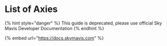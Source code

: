 # List of Axies

{% hint style="danger" %}
This guide is deprecated, please use official Sky Mavis Developer Documentation
{% endhint %}

{% embed url="https://docs.skymavis.com" %}
